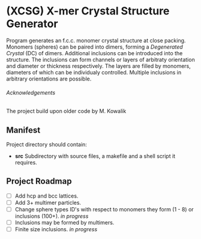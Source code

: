 # (XCSG) X-mer Crystal Structure Generator

Program generates an f.c.c. monomer crystal structure at close packing.
Monomers (spheres) can be paired into dimers, forming a *Degenerated Crystal*
(DC) of dimers. Additional inclusions can be introduced into the structure.
The inclusions can form channels or layers of arbitraty orientation and diameter
or thickness respectively. The layers are filled by monomers, diameters of which
can be individualy controlled. Multiple inclusions in arbitrary orientations are
possible.

###### Acknowledgements
The project build upon older code by M. Kowalik


## Manifest

Project directory should contain:

* **src**
	Subdirectory with source files, a makefile and a shell script it requires.

## Project Roadmap

- [ ] Add hcp and bcc lattices.
- [ ] Add 3+ multimer particles.
- [ ] Change sphere types ID's with respect to monomers they form (1 - 8) or
  inclusions (100+). *in progress*
- [ ] Inclusions may be formed by multimers.
- [ ] Finite size inclusions. *in progress*
